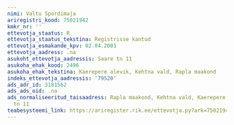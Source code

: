```yaml
---
nimi: Valtu Spordimaja
ariregistri_kood: 75021942
kmkr_nr: ''
ettevotja_staatus: R
ettevotja_staatus_tekstina: Registrisse kantud
ettevotja_esmakande_kpv: 02.04.2001
ettevotja_aadress: .na
asukoht_ettevotja_aadressis: Saare tn 11
asukoha_ehak_kood: 2496
asukoha_ehak_tekstina: Kaerepere alevik, Kehtna vald, Rapla maakond
indeks_ettevotja_aadressis: '79520'
ads_adr_id: 3181562
ads_ads_oid: .na
ads_normaliseeritud_taisaadress: Rapla maakond, Kehtna vald, Kaerepere alevik, Saare
  tn 11
teabesysteemi_link: https://ariregister.rik.ee/ettevotja.py?ark=75021942&ref=rekvisiidid
---
```

